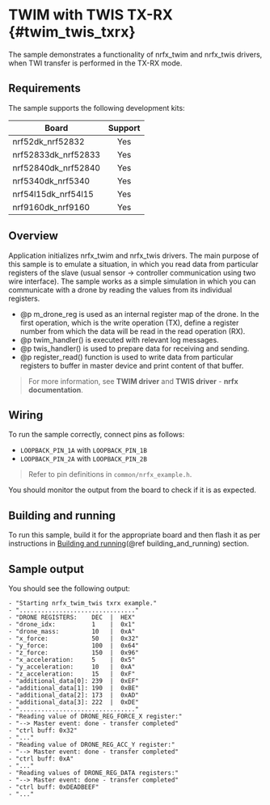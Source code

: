 # TWIM with TWIS TX-RX {#twim_twis_txrx}

The sample demonstrates a functionality of nrfx_twim and nrfx_twis drivers, when TWI transfer is performed in the TX-RX mode.

## Requirements

The sample supports the following development kits:

| **Board**           | **Support** |
|---------------------|:-----------:|
| nrf52dk_nrf52832    |     Yes     |
| nrf52833dk_nrf52833 |     Yes     |
| nrf52840dk_nrf52840 |     Yes     |
| nrf5340dk_nrf5340   |     Yes     |
| nrf54l15dk_nrf54l15 |     Yes     |
| nrf9160dk_nrf9160   |     Yes     |

## Overview

Application initializes nrfx_twim and nrfx_twis drivers.
The main purpose of this sample is to emulate a situation, in which you read data from particular registers of the slave (usual sensor -> controller communication using two wire interface).
The sample works as a simple simulation in which you can communicate with a drone by reading the values from its individual registers.
* @p m_drone_reg is used as an internal register map of the drone.
  In the first operation, which is the write operation (TX), define a register number from which the data will be read in the read operation (RX).
* @p twim_handler() is executed with relevant log messages.
* @p twis_handler() is used to prepare data for receiving and sending.
* @p register_read() function is used to write data from particular registers to buffer in master device and print content of that buffer.

> For more information, see **TWIM driver** and **TWIS driver** - **nrfx documentation**.
## Wiring

To run the sample correctly, connect pins as follows:
* `LOOPBACK_PIN_1A` with `LOOPBACK_PIN_1B`
* `LOOPBACK_PIN_2A` with `LOOPBACK_PIN_2B`

> Refer to pin definitions in `common/nrfx_example.h`.

You should monitor the output from the board to check if it is as expected.

## Building and running

To run this sample, build it for the appropriate board and then flash it as per instructions in [Building and running](@ref building_and_running) section.

## Sample output

You should see the following output:

```
- "Starting nrfx_twim_twis txrx example."
- "................................"
- "DRONE REGISTERS:    DEC  |  HEX"
- "drone_idx:          1    |  0x1"
- "drone_mass:         10   |  0xA"
- "x_force:            50   |  0x32"
- "y_force:            100  |  0x64"
- "z_force:            150  |  0x96"
- "x_acceleration:     5    |  0x5"
- "y_acceleration:     10   |  0xA"
- "z_acceleration:     15   |  0xF"
- "additional_data[0]: 239  |  0xEF"
- "additional_data[1]: 190  |  0xBE"
- "additional_data[2]: 173  |  0xAD"
- "additional_data[3]: 222  |  0xDE"
- "................................"
- "Reading value of DRONE_REG_FORCE_X register:"
- "--> Master event: done - transfer completed"
- "ctrl buff: 0x32"
- "..."
- "Reading value of DRONE_REG_ACC_Y register:"
- "--> Master event: done - transfer completed"
- "ctrl buff: 0xA"
- "..."
- "Reading values of DRONE_REG_DATA registers:"
- "--> Master event: done - transfer completed"
- "ctrl buff: 0xDEADBEEF"
- "..."
```

[//]: #
[Building and running]: <../../../README.md#building-and-running>
